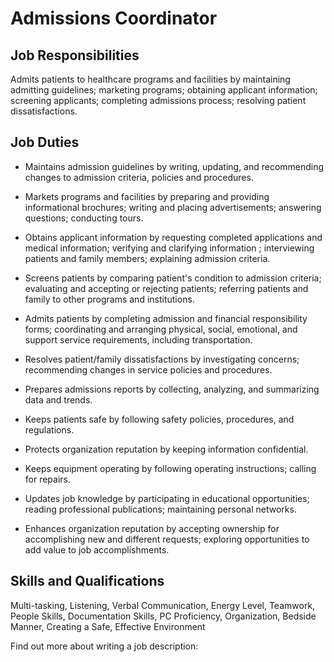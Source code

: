 # Admissions Coordinator

## Job Responsibilities

Admits patients to healthcare programs and facilities by maintaining admitting guidelines; marketing programs; obtaining applicant information; screening applicants; completing admissions process; resolving patient dissatisfactions.

## Job Duties

* Maintains admission guidelines by writing, updating, and recommending changes to admission criteria, policies and procedures.

* Markets programs and facilities by preparing and providing informational brochures; writing and placing advertisements; answering questions; conducting tours.

* Obtains applicant information by requesting completed applications and medical information; verifying and clarifying information ; interviewing patients and family members; explaining admission criteria.

* Screens patients by comparing patient&apos;s condition to admission criteria; evaluating and accepting or rejecting patients; referring patients and family to other programs and institutions.

* Admits patients by completing admission and financial responsibility forms; coordinating and arranging physical, social, emotional, and support service requirements, including transportation.

* Resolves patient/family dissatisfactions by investigating concerns; recommending changes in service policies and procedures.

* Prepares admissions reports by collecting, analyzing, and summarizing data and trends.

* Keeps patients safe by following safety policies, procedures, and regulations.

* Protects organization reputation by keeping information confidential.

* Keeps equipment operating by following operating instructions; calling for repairs.

* Updates job knowledge by participating in educational opportunities; reading professional publications; maintaining personal networks.

* Enhances organization reputation by accepting ownership for accomplishing new and different requests; exploring opportunities to add value to job accomplishments.

## Skills and Qualifications

Multi-tasking, Listening, Verbal Communication, Energy Level, Teamwork, People Skills, Documentation Skills, PC Proficiency, Organization, Bedside Manner, Creating a Safe, Effective Environment

Find out more about  writing a job description:
